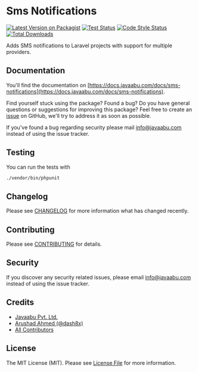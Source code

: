 # Sms Notifications

[![Latest Version on Packagist](https://img.shields.io/packagist/v/javaabu/sms-notifications.svg?style=flat-square)](https://packagist.org/packages/javaabu/sms-notifications)
[![Test Status](../../actions/workflows/run-tests.yml/badge.svg)](../../actions/workflows/run-tests.yml)
[![Code Style Status](../../actions/workflows/php-cs-fixer.yml/badge.svg)](../../actions/workflows/php-cs-fixer.yml)
[![Total Downloads](https://img.shields.io/packagist/dt/javaabu/sms-notifications.svg?style=flat-square)](https://packagist.org/packages/javaabu/sms-notifications)

Adds SMS notifications to Laravel projects with support for multiple providers.

## Documentation

You'll find the documentation on [https://docs.javaabu.com/docs/sms-notifications](https://docs.javaabu.com/docs/sms-notifications).

Find yourself stuck using the package? Found a bug? Do you have general questions or suggestions for improving this package? Feel free to create an [issue](../../issues) on GitHub, we'll try to address it as soon as possible.

If you've found a bug regarding security please mail [info@javaabu.com](mailto:info@javaabu.com) instead of using the issue tracker.

## Testing

You can run the tests with

``` bash
./vendor/bin/phpunit
```


## Changelog

Please see [CHANGELOG](CHANGELOG.md) for more information what has changed recently.

## Contributing

Please see [CONTRIBUTING](CONTRIBUTING.md) for details.

## Security

If you discover any security related issues, please email [info@javaabu.com](mailto:info@javaabu.com) instead of using the issue tracker.

## Credits

- [Javaabu Pvt. Ltd.](https://github.com/javaabu)
- [Arushad Ahmed (@dash8x)](http://arushad.com)
- [All Contributors](../../contributors)

## License

The MIT License (MIT). Please see [License File](LICENSE.md) for more information.
